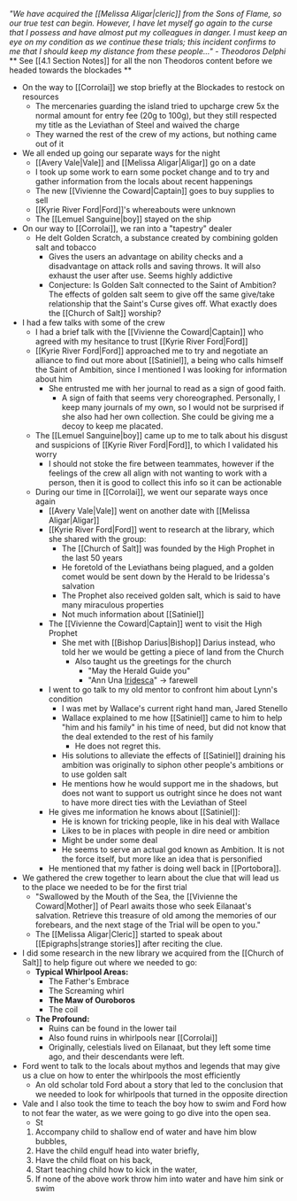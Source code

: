 *"We have acquired the [[Melissa Aligar|cleric]] from the Sons of Flame, so our true test can begin. However, I have let myself go again to the curse that I possess and have almost put my colleagues in danger. I must keep an eye on my condition as we continue these trials; this incident confirms to me that I should keep my distance from these people..." - Theodoros Delphi*
** See [[4.1 Section Notes]] for all the non Theodoros content before we headed towards the blockades ** 

- On the way to [[Corrolai]] we stop briefly at the Blockades to restock on resources
	- The mercenaries guarding the island tried to upcharge crew 5x the normal amount for entry fee (20g to 100g), but they still respected my title as the Leviathan of Steel and waived the charge
	- They warned the rest of the crew of my actions, but nothing came out of it
- We all ended up going our separate ways for the night
	- [[Avery Vale|Vale]] and [[Melissa Aligar|Aligar]] go on a date
	- I took up some work to earn some pocket change and to try and gather information from the locals about recent happenings
	- The new [[Vivienne the Coward|Captain]] goes to buy supplies to sell
	- [[Kyrie River Ford|Ford]]'s whereabouts were unknown
	- The [[Lemuel Sanguine|boy]] stayed on the ship
- On our way to [[Corrolai]], we ran into a "tapestry" dealer
	- He delt Golden Scratch, a substance created by combining golden salt and tobacco
		- Gives the users an advantage on ability checks and a disadvantage on attack rolls and saving throws. It will also exhaust the user after use. Seems highly addictive
		- Conjecture: Is Golden Salt connected to the Saint of Ambition? The effects of golden salt seem to give off the same give/take relationship that the Saint's Curse gives off. What exactly does the [[Church of Salt]] worship?
- I had a few talks with some of the crew
	- I had a brief talk with the [[Vivienne the Coward|Captain]] who agreed with my hesitance to trust [[Kyrie River Ford|Ford]]
	- [[Kyrie River Ford|Ford]] approached me to try and negotiate an alliance to find out more about [[Satiniel]], a being who calls himself the Saint of Ambition, since I mentioned I was looking for information about him
		- She entrusted me with her journal to read as a sign of good faith. 
			- A sign of faith that seems very choreographed. Personally, I keep many journals of my own, so I would not be surprised if she also had her own collection. She could be giving me a decoy to keep me placated. 
	- The [[Lemuel Sanguine|boy]] came up to me to talk about his disgust and suspicions of [[Kyrie River Ford|Ford]], to which I validated his worry
		- I should not stoke the fire between teammates, however if the feelings of the crew all align with not wanting to work with a person, then it is good to collect this info so it can be actionable
	- During our time in [[Corrolai]], we went our separate ways once again
		- [[Avery Vale|Vale]] went on another date with [[Melissa Aligar|Aligar]]
		- [[Kyrie River Ford|Ford]] went to research at the library, which she shared with the group:
			- The [[Church of Salt]] was founded by the High Prophet in the last 50 years
			- He foretold of the Leviathans being plagued, and a golden comet would be sent down by the Herald to be Iridessa's salvation
			- The Prophet also received golden salt, which is said to have many miraculous properties
			- Not much information about [[Satiniel]]
		- The [[Vivienne the Coward|Captain]] went to visit the High Prophet
			- She met with [[Bishop Darius|Bishop]] Darius instead, who told her we would be getting a piece of land from the Church
				- Also taught us the greetings for the church
					- "May the Herald Guide you"
					- "Ann Una [Iridesca]()" -> farewell
		- I went to go talk to my old mentor to confront him about Lynn's condition 
			- I was met by Wallace's current right hand man, Jared Stenello
			- Wallace explained to me how [[Satiniel]] came to him to help "him and his family" in his time of need, but did not know that the deal extended to the rest of his family
				- He does not regret this. 
			- His solutions to alleviate the effects of [[Satiniel]] draining his ambition was originally to siphon other people's ambitions or to use golden salt
			- He mentions how he would support me in the shadows, but does not want to support us outright since he does not want to have more direct ties with the Leviathan of Steel
		- He gives me information he knows about [[Satiniel]]: 
			- He is known for tricking people, like in his deal with Wallace
			- Likes to be in places with people in dire need or ambition
			- Might be under some deal
			- He seems to serve an actual god known as Ambition. It is not the force itself, but more like an idea that is personified
		- He mentioned that my father is doing well back in [[Portobora]]. 
- We gathered the crew together to learn about the clue that will lead us to the place we needed to be for the first trial
	- "Swallowed by the Mouth of the Sea, the [[Vivienne the Coward|Mother]] of Pearl awaits those who seek Eilanaat's salvation. Retrieve this treasure of old among the memories of our forebears, and the next stage of the Trial will be open to you."
	- The [[Melissa Aligar|Cleric]] started to speak about [[Epigraphs|strange stories]] after reciting the clue. 
- I did some research in the new library we acquired from the [[Church of Salt]] to help figure out where we needed to go:
	- **Typical Whirlpool Areas:**
	    - The Father's Embrace
	    - The Screaming whirl
	    - **The Maw of Ouroboros**
	    - The coil
	-  **The Profound:**
		- Ruins can be found in the lower tail
        - Also found ruins in whirlpools near [[Corrolai]]
	    - Originally, celestials lived on Eilanaat, but they left some time ago, and their descendants were left.
- Ford went to talk to the locals about mythos and legends that may give us a clue on how to enter the whirlpools the most efficiently
	- An old scholar told Ford about a story that led to the conclusion that we needed to look for whirlpools that turned in the opposite direction
- Vale and I also took the time to teach the boy how to swim and Ford how to not fear the water, as we were going to go dive into the open sea.
	- St
	1. Accompany child to shallow end of water and have him blow bubbles,
	2. Have the child engulf head into water briefly,
	3. Have the child float on his back,
	4. Start teaching child how to kick in the water,
	5. If none of the above work throw him into water and have him sink or swim